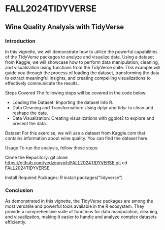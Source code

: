 # FALL2024TIDYVERSE

## Wine Quality Analysis with TidyVerse
### Introduction
In this vignette, we will demonstrate how to utilize the powerful capabilities of the TidyVerse packages to analyze and visualize data. Using a dataset from Kaggle, we will showcase how to perform data manipulation, cleaning, and visualization using functions from the TidyVerse suite. This example will guide you through the process of loading the dataset, transforming the data to extract meaningful insights, and creating compelling visualizations to effectively communicate the results.

Steps Covered
The following steps will be covered in the code below:

 - Loading the Dataset: Importing the dataset into R.
 - Data Cleaning and Transformation: Using dplyr and tidyr to clean and reshape the data.
 - Data Visualization: Creating visualizations with ggplot2 to explore and present the data.

Dataset
For this exercise, we will use a dataset from Kaggle.com that contains information about wine quality. You can find the dataset here.

Usage
To run the analysis, follow these steps:

Clone the Repository:
git clone https://github.com/yedzinovich/FALL2024TIDYVERSE.git
cd FALL2024TIDYVERSE

Install Required Packages:
R
install.packages("tidyverse")

### Conclusion
As demonstrated in this vignette, the TidyVerse packages are among the most versatile and powerful tools available in the R ecosystem. They provide a comprehensive suite of functions for data manipulation, cleaning, and visualization, making it easier to handle and analyze complex datasets efficiently.